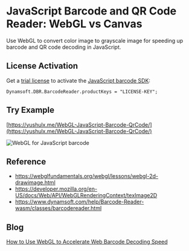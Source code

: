 # JavaScript Barcode and QR Code Reader: WebGL vs Canvas
Use WebGL to convert color image to grayscale image for speeding up barcode and QR code decoding in JavaScript.

## License Activation
Get a [trial license](https://www.dynamsoft.com/customer/license/trialLicense?product=dbr) to activate the [JavaScript barcode SDK](https://www.dynamsoft.com/barcode-reader/sdk-javascript/):

```
Dynamsoft.DBR.BarcodeReader.productKeys = "LICENSE-KEY";
```

## Try Example
[https://yushulx.me/WebGL-JavaScript-Barcode-QrCode/](https://yushulx.me/WebGL-JavaScript-Barcode-QrCode/)

![WebGL for JavaScript barcode](https://www.dynamsoft.com/codepool/wp-content/uploads/2020/07/webgl-javascript-barcode.png)

## Reference
- https://webglfundamentals.org/webgl/lessons/webgl-2d-drawimage.html
- https://developer.mozilla.org/en-US/docs/Web/API/WebGLRenderingContext/texImage2D
- https://www.dynamsoft.com/help/Barcode-Reader-wasm/classes/barcodereader.html

## Blog
[How to Use WebGL to Accelerate Web Barcode Decoding Speed](https://www.dynamsoft.com/codepool/webgl-accelerate-web-barcode-decoding-speed.html)

